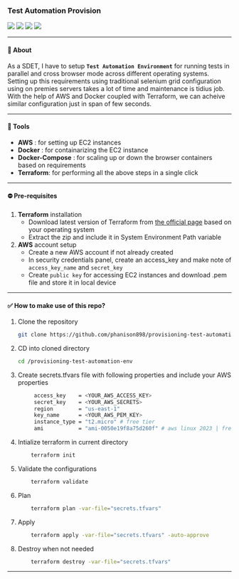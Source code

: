 ### Test Automation Provision

![](https://img.shields.io/github/languages/code-size/phanison898/provisioning-test-automation-env?style=flat-square)
![](https://img.shields.io/github/last-commit/phanison898/provisioning-test-automation-env?style=flat-square)
![](https://img.shields.io/github/languages/top/phanison898/provisioning-test-automation-env?style=flat-square)
![](https://img.shields.io/github/license/phanison898/provisioning-test-automation-env?style=flat-square)

---

#### 🚥 About

As a SDET, I have to setup **`Test Automation Environment`** for running tests in parallel and cross browser mode across different operating systems. Setting up this requirements using traditional selenium grid configuration using on premies servers takes a lot of time and maintenance is tidius job. With the help of AWS and Docker coupled with Terraform, we can acheive similar configuration just in span of few seconds.

---

#### 📜 Tools

- **AWS** : for setting up EC2 instances
- **Docker** : for containarizing the EC2 instance
- **Docker-Compose** : for scaling up or down the browser containers based on requirements
- **Terraform**: for performing all the above steps in a single click

---

#### ⛔ Pre-requisites

1. **Terraform** installation
   - Download latest version of Terraform from <a href="https://developer.hashicorp.com/terraform/install">the official page</a> based on your operating system
   - Extract the zip and include it in System Environment Path variable
2. **AWS** account setup
   - Create a new AWS account if not already created
   - In security credentials panel, create an access_key and make note of `access_key_name` and `secret_key`
   - Create `public key` for accessing EC2 instances and download .pem file and store it in local device

---

#### ✅ How to make use of this repo?

1. Clone the repository
   ```bash
   git clone https://github.com/phanison898/provisioning-test-automation-env.git
   ```
2. CD into cloned directory
   ```bash
   cd /provisioning-test-automation-env
   ```
3. Create secrets.tfvars file with following properties and include your AWS properties

   ```bash
        access_key    = <YOUR_AWS_ACCESS_KEY>
        secret_key    = <YOUR_AWS_SECRETS>
        region        = "us-east-1"
        key_name      = <YOUR_AWS_PEM_KEY>
        instance_type = "t2.micro" # free tier
        ami           = "ami-0050e19f8a75d260f" # aws linux 2023 | free tier

   ```

4. Intialize terraform in current directory

   ```bash
       terraform init
   ```

5. Validate the configurations

   ```bash
       terraform validate
   ```

6. Plan

   ```bash
       terraform plan -var-file="secrets.tfvars"
   ```

7. Apply

   ```bash
       terraform apply -var-file="secrets.tfvars" -auto-approve
   ```

8. Destroy when not needed

   ```bash
       terraform destroy -var-file="secrets.tfvars"
   ```

---
